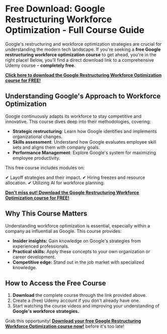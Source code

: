 # Free Download: Google Restructuring Workforce Optimization - Full Course Guide

Google's restructuring and workforce optimization strategies are crucial for understanding the modern tech landscape. If you're seeking a **free Google restructuring workforce optimization course** to get ahead, you're in the right place! Below, you’ll find a direct download link to a comprehensive Udemy course – **completely free**.

[**Click here to download the Google Restructuring Workforce Optimization course for FREE!**](https://udemywork.com/google-restructuring-workforce-optimization)

## Understanding Google's Approach to Workforce Optimization

Google continuously adapts its workforce to stay competitive and innovative. This course dives deep into their methodologies, covering:

*   **Strategic restructuring**: Learn how Google identifies and implements organizational changes.
*   **Skills assessment**: Understand how Google evaluates employee skill sets and aligns them with company goals.
*   **Performance Management**: Explore Google's system for maximizing employee productivity.

This free course includes modules on:

✔ Layoff strategies and their impact.
✔ Hiring freezes and resource allocation.
✔ Utilizing AI for workforce planning.

[**Don't miss out! Download the Google Restructuring Workforce Optimization course for FREE!**](https://udemywork.com/google-restructuring-workforce-optimization)

## Why This Course Matters

Understanding workforce optimization is essential, especially within a company as influential as Google. This course provides:

*   **Insider insights:** Gain knowledge on Google's strategies from experienced professionals.
*   **Practical skills:** Apply these concepts to your own organization or career development.
*   **Competitive edge:** Stand out in the job market with specialized knowledge.

## How to Access the Free Course

1.  **Download** the complete course through the link provided above.
2.  Create a (free) Udemy account if you don't already have one.
3.  Start watching the course videos and improving your understanding of **Google's workforce strategies.**

Grab this opportunity! **[Download your free Google Restructuring Workforce Optimization course now!](https://udemywork.com/google-restructuring-workforce-optimization)** before it's too late!
